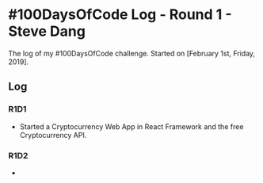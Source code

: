 # #100DaysOfCode Log - Round 1 - Steve Dang

The log of my #100DaysOfCode challenge. Started on [February 1st, Friday, 2019].

## Log

### R1D1 
- Started a Cryptocurrency Web App in React Framework and the free Cryptocurrency API.

### R1D2
- 

